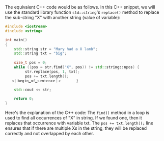 The equivalent C++ code would be as follows. In this C++ snippet, we will use the standard library function `std::string`'s `replace()` method to replace the sub-string "X" with another string (value of variable):

```cpp
#include <iostream>
#include <string>

int main() 
{
    std::string str = "Mary had a X lamb";
    std::string txt = "big";
    
    size_t pos = 0;
    while ((pos = str.find("X", pos)) != std::string::npos) {
         str.replace(pos, 1, txt);
         pos += txt.length();
   <｜begin▁of▁sentence｜>	   }
    
    std::cout << str;

    return 0;
}
```
Here's the explanation of the C++ code:
The `find()` method in a loop is used to find all occurrences of "X" in string. If we found one, then it replaces that occurrence with variable txt. The `pos += txt.length();` line ensures that if there are multiple Xs in the string, they will be replaced correctly and not overlapped by each other.

